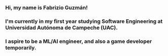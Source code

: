 ### Hi, my name is Fabrizio Guzmán!
### I'm currently in my first year studying Software Engineering at Universidad Autónoma de Campeche (UAC).
### I aspire to be a ML/AI engineer, and also a game developer temporarily.

<!--
**CosmicFabri/CosmicFabri** is a ✨ _special_ ✨ repository because its `README.md` (this file) appears on your GitHub profile.

Here are some ideas to get you started:

- 🔭 I’m currently working on ...
- 🌱 I’m currently learning ...
- 👯 I’m looking to collaborate on ...
- 🤔 I’m looking for help with ...
- 💬 Ask me about ...
- 📫 How to reach me: ...
- 😄 Pronouns: ...
- ⚡ Fun fact: ...
-->
